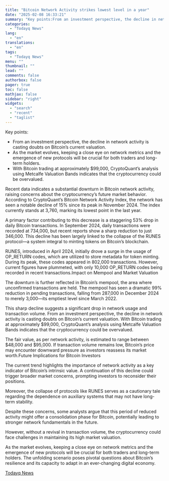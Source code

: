 ```yaml
---
title: "Bitcoin Network Activity strikes lowest level in a year"
date: "2025-02-08 16:33:21"
summary: "Key points:From an investment perspective, the decline in network activity is casting doubts on Bitcoin’s current valuation.As the market evolves, keeping a close eye on network metrics and the emergence of new protocols will be crucial for both traders and long-term holders. With Bitcoin trading at approximately $99,000, CryptoQuant’s analysis..."
categories:
  - "Todayq News"
lang:
  - "en"
translations:
  - "en"
tags:
  - "Todayq News"
menu: ""
thumbnail: ""
lead: ""
comments: false
authorbox: false
pager: true
toc: false
mathjax: false
sidebar: "right"
widgets:
  - "search"
  - "recent"
  - "taglist"
---
```


Key points:

* From an investment perspective, the decline in network activity is casting doubts on Bitcoin’s current valuation.
* As the market evolves, keeping a close eye on network metrics and the emergence of new protocols will be crucial for both traders and long-term holders.
* With Bitcoin trading at approximately $99,000, CryptoQuant’s analysis using Metcalfe Valuation Bands indicates that the cryptocurrency could be overvalued.

Recent data indicates a substantial downturn in Bitcoin network activity, raising concerns about the cryptocurrency’s future market behavior. According to CryptoQuant’s Bitcoin Network Activity Index, the network has seen a notable decline of 15% since its peak in November 2024. The index currently stands at 3,760, marking its lowest point in the last year.

A primary factor contributing to this decrease is a staggering 53% drop in daily Bitcoin transactions. In September 2024, daily transactions were recorded at 734,000, but recent reports show a sharp reduction to just 346,000. This decline has been largely linked to the collapse of the RUNES protocol—a system integral to minting tokens on Bitcoin’s blockchain.

RUNES, introduced in April 2024, initially drove a surge in the usage of OP\_RETURN codes, which are utilized to store metadata for token minting. During its peak, these codes appeared in 802,000 transactions. However, current figures have plummeted, with only 10,000 OP\_RETURN codes being recorded in recent transactions.Impact on Mempool and Market Valuation

The downturn is further reflected in Bitcoin’s mempool, the area where unconfirmed transactions are held. The mempool has seen a dramatic 99% reduction in pending transactions, falling from 287,000 in December 2024 to merely 3,000—its emptiest level since March 2022.

This sharp decline suggests a significant drop in network usage and transaction volume. From an investment perspective, the decline in network activity is casting doubts on Bitcoin’s current valuation. With Bitcoin trading at approximately $99,000, CryptoQuant’s analysis using Metcalfe Valuation Bands indicates that the cryptocurrency could be overvalued.

The fair value, as per network activity, is estimated to range between $48,000 and $95,000. If transaction volume remains low, Bitcoin’s price may encounter downward pressure as investors reassess its market worth.Future Implications for Bitcoin Investors

The current trend highlights the importance of network activity as a key indicator of Bitcoin’s intrinsic value. A continuation of this decline could trigger broader market concerns, prompting investors to reconsider their positions.

Moreover, the collapse of protocols like RUNES serves as a cautionary tale regarding the dependence on auxiliary systems that may not have long-term stability.

Despite these concerns, some analysts argue that this period of reduced activity might offer a consolidation phase for Bitcoin, potentially leading to stronger network fundamentals in the future.

However, without a revival in transaction volume, the cryptocurrency could face challenges in maintaining its high market valuation.

As the market evolves, keeping a close eye on network metrics and the emergence of new protocols will be crucial for both traders and long-term holders. The unfolding scenario poses pivotal questions about Bitcoin’s resilience and its capacity to adapt in an ever-changing digital economy.

[Todayq News](https://www.tradingview.com/news/todayq:95cb6a68a094b:0-bitcoin-network-activity-strikes-lowest-level-in-a-year/)
